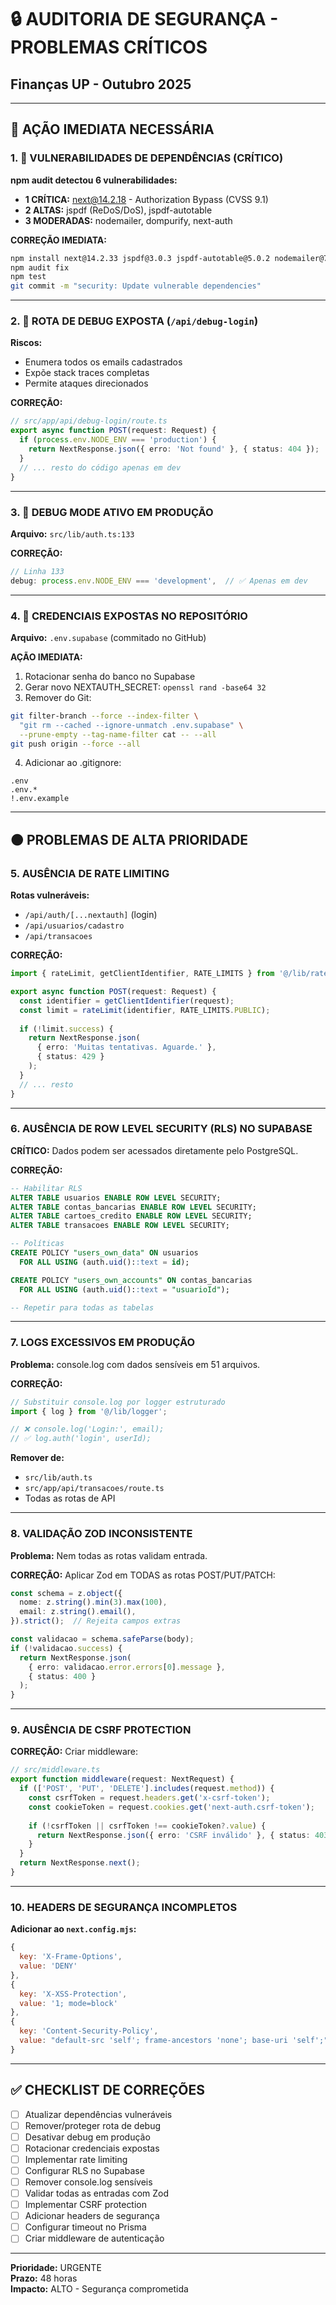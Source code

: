 # 🔒 AUDITORIA DE SEGURANÇA - PROBLEMAS CRÍTICOS
## Finanças UP - Outubro 2025

---

## 🚨 AÇÃO IMEDIATA NECESSÁRIA

### 1. 🔴 VULNERABILIDADES DE DEPENDÊNCIAS (CRÍTICO)

**npm audit detectou 6 vulnerabilidades:**
- **1 CRÍTICA:** next@14.2.18 - Authorization Bypass (CVSS 9.1)
- **2 ALTAS:** jspdf (ReDoS/DoS), jspdf-autotable
- **3 MODERADAS:** nodemailer, dompurify, next-auth

**CORREÇÃO IMEDIATA:**
```bash
npm install next@14.2.33 jspdf@3.0.3 jspdf-autotable@5.0.2 nodemailer@7.0.9
npm audit fix
npm test
git commit -m "security: Update vulnerable dependencies"
```

---

### 2. 🔴 ROTA DE DEBUG EXPOSTA (`/api/debug-login`)

**Riscos:**
- Enumera todos os emails cadastrados
- Expõe stack traces completas
- Permite ataques direcionados

**CORREÇÃO:**
```typescript
// src/app/api/debug-login/route.ts
export async function POST(request: Request) {
  if (process.env.NODE_ENV === 'production') {
    return NextResponse.json({ erro: 'Not found' }, { status: 404 });
  }
  // ... resto do código apenas em dev
}
```

---

### 3. 🔴 DEBUG MODE ATIVO EM PRODUÇÃO

**Arquivo:** `src/lib/auth.ts:133`

**CORREÇÃO:**
```typescript
// Linha 133
debug: process.env.NODE_ENV === 'development',  // ✅ Apenas em dev
```

---

### 4. 🔴 CREDENCIAIS EXPOSTAS NO REPOSITÓRIO

**Arquivo:** `.env.supabase` (commitado no GitHub)

**AÇÃO IMEDIATA:**
1. Rotacionar senha do banco no Supabase
2. Gerar novo NEXTAUTH_SECRET: `openssl rand -base64 32`
3. Remover do Git:
```bash
git filter-branch --force --index-filter \
  "git rm --cached --ignore-unmatch .env.supabase" \
  --prune-empty --tag-name-filter cat -- --all
git push origin --force --all
```
4. Adicionar ao .gitignore:
```gitignore
.env
.env.*
!.env.example
```

---

## 🟠 PROBLEMAS DE ALTA PRIORIDADE

### 5. AUSÊNCIA DE RATE LIMITING

**Rotas vulneráveis:**
- `/api/auth/[...nextauth]` (login)
- `/api/usuarios/cadastro`
- `/api/transacoes`

**CORREÇÃO:**
```typescript
import { rateLimit, getClientIdentifier, RATE_LIMITS } from '@/lib/rate-limit';

export async function POST(request: Request) {
  const identifier = getClientIdentifier(request);
  const limit = rateLimit(identifier, RATE_LIMITS.PUBLIC);
  
  if (!limit.success) {
    return NextResponse.json(
      { erro: 'Muitas tentativas. Aguarde.' },
      { status: 429 }
    );
  }
  // ... resto
}
```

---

### 6. AUSÊNCIA DE ROW LEVEL SECURITY (RLS) NO SUPABASE

**CRÍTICO:** Dados podem ser acessados diretamente pelo PostgreSQL.

**CORREÇÃO:**
```sql
-- Habilitar RLS
ALTER TABLE usuarios ENABLE ROW LEVEL SECURITY;
ALTER TABLE contas_bancarias ENABLE ROW LEVEL SECURITY;
ALTER TABLE cartoes_credito ENABLE ROW LEVEL SECURITY;
ALTER TABLE transacoes ENABLE ROW LEVEL SECURITY;

-- Políticas
CREATE POLICY "users_own_data" ON usuarios
  FOR ALL USING (auth.uid()::text = id);

CREATE POLICY "users_own_accounts" ON contas_bancarias
  FOR ALL USING (auth.uid()::text = "usuarioId");

-- Repetir para todas as tabelas
```

---

### 7. LOGS EXCESSIVOS EM PRODUÇÃO

**Problema:** console.log com dados sensíveis em 51 arquivos.

**CORREÇÃO:**
```typescript
// Substituir console.log por logger estruturado
import { log } from '@/lib/logger';

// ❌ console.log('Login:', email);
// ✅ log.auth('login', userId);
```

**Remover de:**
- `src/lib/auth.ts`
- `src/app/api/transacoes/route.ts`
- Todas as rotas de API

---

### 8. VALIDAÇÃO ZOD INCONSISTENTE

**Problema:** Nem todas as rotas validam entrada.

**CORREÇÃO:** Aplicar Zod em TODAS as rotas POST/PUT/PATCH:
```typescript
const schema = z.object({
  nome: z.string().min(3).max(100),
  email: z.string().email(),
}).strict();  // Rejeita campos extras

const validacao = schema.safeParse(body);
if (!validacao.success) {
  return NextResponse.json(
    { erro: validacao.error.errors[0].message },
    { status: 400 }
  );
}
```

---

### 9. AUSÊNCIA DE CSRF PROTECTION

**CORREÇÃO:** Criar middleware:
```typescript
// src/middleware.ts
export function middleware(request: NextRequest) {
  if (['POST', 'PUT', 'DELETE'].includes(request.method)) {
    const csrfToken = request.headers.get('x-csrf-token');
    const cookieToken = request.cookies.get('next-auth.csrf-token');
    
    if (!csrfToken || csrfToken !== cookieToken?.value) {
      return NextResponse.json({ erro: 'CSRF inválido' }, { status: 403 });
    }
  }
  return NextResponse.next();
}
```

---

### 10. HEADERS DE SEGURANÇA INCOMPLETOS

**Adicionar ao `next.config.mjs`:**
```javascript
{
  key: 'X-Frame-Options',
  value: 'DENY'
},
{
  key: 'X-XSS-Protection',
  value: '1; mode=block'
},
{
  key: 'Content-Security-Policy',
  value: "default-src 'self'; frame-ancestors 'none'; base-uri 'self';"
}
```

---

## ✅ CHECKLIST DE CORREÇÕES

- [ ] Atualizar dependências vulneráveis
- [ ] Remover/proteger rota de debug
- [ ] Desativar debug em produção
- [ ] Rotacionar credenciais expostas
- [ ] Implementar rate limiting
- [ ] Configurar RLS no Supabase
- [ ] Remover console.log sensíveis
- [ ] Validar todas as entradas com Zod
- [ ] Implementar CSRF protection
- [ ] Adicionar headers de segurança
- [ ] Configurar timeout no Prisma
- [ ] Criar middleware de autenticação

---

**Prioridade:** URGENTE  
**Prazo:** 48 horas  
**Impacto:** ALTO - Segurança comprometida
